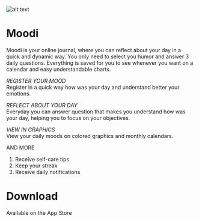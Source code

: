 ![alt text](https://github.com/PePacheco/Moodi-ios/blob/main/Resources/Assets.xcassets/AppIcon.appiconset/Icon-App-20x20@3x.png?raw=true)

# Moodi

Moodi is your online journal, where you can reflect about your day in a quick and dynamic way. You only need to select you humor and answer 3 daily questions. Everything is saved for you to see whenever you want on a calendar and easy understandable charts.

*REGISTER YOUR MOOD*\
Register in a quick way how was your day and understand better your emotions.

*REFLECT ABOUT YOUR DAY*\
Everyday you can answer question that makes you understand how was your day, helping you to focus on your objectives.

*VIEW IN GRAPHICS*\
View your daily moods on colored graphics and monthly calendars.

AND MORE
1. Receive self-care tips
2. Keep your streak
3. Receive daily notifications

# Download
Available on the App Store
